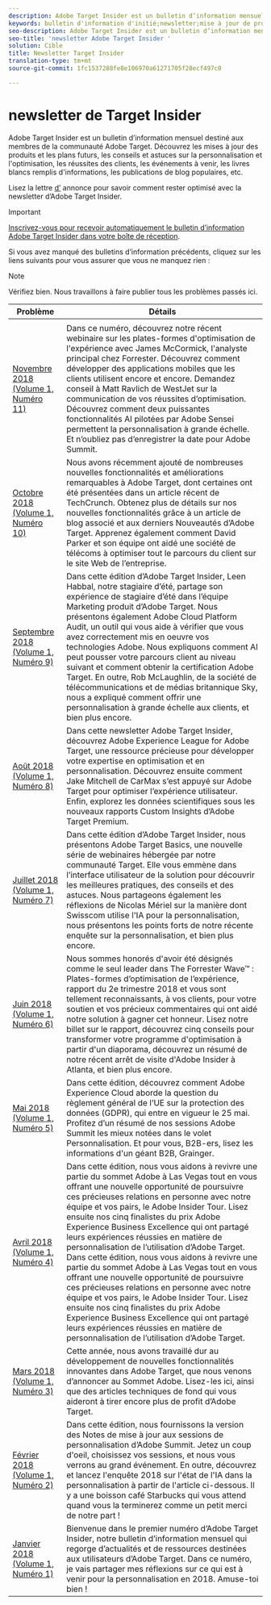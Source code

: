 ```yaml
---
description: Adobe Target Insider est un bulletin d’information mensuel destiné aux membres de la communauté Adobe Target. Découvrez les mises à jour des produits et les plans futurs, les conseils et astuces sur la personnalisation et l'optimisation, les réussites des clients, les événements à venir, les livres blancs remplis d'informations, les publications de blog populaires, etc.
keywords: bulletin d'information d'initié;newsletter;mise à jour de produit;conseils et astuces;événements;succès client;blog;blogs;livre blanc;livre blanc
seo-description: Adobe Target Insider est un bulletin d’information mensuel destiné aux membres de la communauté Adobe Target. Découvrez les mises à jour des produits et les plans futurs, les conseils et astuces sur la personnalisation et l'optimisation, les réussites des clients, les événements à venir, les livres blancs remplis d'informations, les publications de blog populaires, etc.
seo-title: 'newsletter Adobe Target Insider '
solution: Cible
title: Newsletter Target Insider
translation-type: tm+mt
source-git-commit: 1fc1537288fe8e106970a61271705f28ecf497c0

---
```



# newsletter de Target Insider

Adobe Target Insider est un bulletin d’information mensuel destiné aux membres de la communauté Adobe Target. Découvrez les mises à jour des produits et les plans futurs, les conseils et astuces sur la personnalisation et l'optimisation, les réussites des clients, les événements à venir, les livres blancs remplis d'informations, les publications de blog populaires, etc.


Lisez la lettre [d’](https://theblog.adobe.com/stay-optimized-adobe-target-insider-newsletter/) annonce pour savoir comment rester optimisé avec la newsletter d’Adobe Target Insider.

>[!IMPORTANT]
>
>[Inscrivez-vous pour recevoir automatiquement le bulletin d’information Adobe Target Insider dans votre boîte de réception](https://www.adobe.com/subscription/adobe_target_newsletter.html).

Si vous avez manqué des bulletins d’information précédents, cliquez sur les liens suivants pour vous assurer que vous ne manquez rien :

>[!NOTE]
>
>Vérifiez bien. Nous travaillons à faire publier tous les problèmes passés ici.

| Problème | Détails |
|--- |--- |
|  |  |
| [Novembre 2018 (Volume 1, Numéro 11)](https://expleague.azureedge.net/assets/target/newsletter-2018-november.html) | Dans ce numéro, découvrez notre récent webinaire sur les plates-formes d'optimisation de l'expérience avec James McCormick, l'analyste principal chez Forrester. Découvrez comment développer des applications mobiles que les clients utilisent encore et encore. Demandez conseil à Matt Ravlich de WestJet sur la communication de vos réussites d’optimisation. Découvrez comment deux puissantes fonctionnalités AI pilotées par Adobe Sensei permettent la personnalisation à grande échelle. Et n’oubliez pas d’enregistrer la date pour Adobe Summit. |
| [Octobre 2018 (Volume 1, Numéro 10)](https://expleague.azureedge.net/assets/target/newsletter-2018-october.html) | Nous avons récemment ajouté de nombreuses nouvelles fonctionnalités et améliorations remarquables à Adobe Target, dont certaines ont été présentées dans un article récent de TechCrunch. Obtenez plus de détails sur nos nouvelles fonctionnalités grâce à un article de blog associé et aux derniers Nouveautés d’Adobe Target. Apprenez également comment David Parker et son équipe ont aidé une société de télécoms à optimiser tout le parcours du client sur le site Web de l’entreprise. |
| [Septembre 2018 (Volume 1, Numéro 9)](https://expleague.azureedge.net/assets/target/newsletter-2018-september.html) | Dans cette édition d’Adobe Target Insider, Leen Habbal, notre stagiaire d’été, partage son expérience de stagiaire d’été dans l’équipe Marketing produit d’Adobe Target. Nous présentons également Adobe Cloud Platform Audit, un outil qui vous aide à vérifier que vous avez correctement mis en oeuvre vos technologies Adobe. Nous expliquons comment AI peut pousser votre parcours client au niveau suivant et comment obtenir la certification Adobe Target. En outre, Rob McLaughlin, de la société de télécommunications et de médias britannique Sky, nous a expliqué comment offrir une personnalisation à grande échelle aux clients, et bien plus encore. |
| [Août 2018 (Volume 1, Numéro 8)](https://expleague.azureedge.net/assets/target/newsletter-2018-august.html) | Dans cette newsletter Adobe Target Insider, découvrez Adobe Experience League for Adobe Target, une ressource précieuse pour développer votre expertise en optimisation et en personnalisation. Découvrez ensuite comment Jake Mitchell de CarMax s’est appuyé sur Adobe Target pour optimiser l’expérience utilisateur. Enfin, explorez les données scientifiques sous les nouveaux rapports Custom Insights d’Adobe Target Premium. |
| [Juillet 2018 (Volume 1, Numéro 7)](https://expleague.azureedge.net/assets/target/newsletter-2018-july.html) | Dans cette édition d’Adobe Target Insider, nous présentons Adobe Target Basics, une nouvelle série de webinaires hébergée par notre communauté Target. Elle vous emmène dans l’interface utilisateur de la solution pour découvrir les meilleures pratiques, des conseils et des astuces. Nous partageons également les réflexions de Nicolas Mériel sur la manière dont Swisscom utilise l'IA pour la personnalisation, nous présentons les points forts de notre récente enquête sur la personnalisation, et bien plus encore. |
| [Juin 2018 (Volume 1, Numéro 6)](https://expleague.azureedge.net/assets/target/newsletter-2018-june.html) | Nous sommes honorés d'avoir été désignés comme le seul leader dans The Forrester Wave™ : Plates-formes d’optimisation de l’expérience, rapport du 2e trimestre 2018 et vous sont tellement reconnaissants, à vos clients, pour votre soutien et vos précieux commentaires qui ont aidé notre solution à gagner cet honneur. Lisez notre billet sur le rapport, découvrez cinq conseils pour transformer votre programme d'optimisation à partir d'un diaporama, découvrez un résumé de notre récent arrêt de visite d'Adobe Insider à Atlanta, et bien plus encore. |
| [Mai 2018 (Volume 1, Numéro 5)](https://expleague.azureedge.net/assets/target/newsletter-2018-may.html) | Dans cette édition, découvrez comment Adobe Experience Cloud aborde la question du règlement général de l’UE sur la protection des données (GDPR), qui entre en vigueur le 25 mai. Profitez d’un résumé de nos sessions Adobe Summit les mieux notées dans le volet Personnalisation. Et pour vous, B2B-ers, lisez les informations d'un géant B2B, Grainger. |
| [Avril 2018 (Volume 1, Numéro 4)](https://expleague.azureedge.net/assets/target/newsletter-2018-april.html) | Dans cette édition, nous vous aidons à revivre une partie du sommet Adobe à Las Vegas tout en vous offrant une nouvelle opportunité de poursuivre ces précieuses relations en personne avec notre équipe et vos pairs, le Adobe Insider Tour. Lisez ensuite nos cinq finalistes du prix Adobe Experience Business Excellence qui ont partagé leurs expériences réussies en matière de personnalisation de l’utilisation d’Adobe Target. Dans cette édition, nous vous aidons à revivre une partie du sommet Adobe à Las Vegas tout en vous offrant une nouvelle opportunité de poursuivre ces précieuses relations en personne avec notre équipe et vos pairs, le Adobe Insider Tour. Lisez ensuite nos cinq finalistes du prix Adobe Experience Business Excellence qui ont partagé leurs expériences réussies en matière de personnalisation de l’utilisation d’Adobe Target. |
| [Mars 2018 (Volume 1, Numéro 3)](https://expleague.azureedge.net/assets/target/newsletter-2018-march.html) | Cette année, nous avons travaillé dur au développement de nouvelles fonctionnalités innovantes dans Adobe Target, que nous venons d’annoncer au Sommet Adobe. Lisez-les ici, ainsi que des articles techniques de fond qui vous aideront à tirer encore plus de profit d’Adobe Target. |
| [Février 2018 (Volume 1, Numéro 2)](https://expleague.azureedge.net/assets/target/newsletter-2018-february.html) | Dans cette édition, nous fournissons la version des Notes de mise à jour aux sessions de personnalisation d’Adobe Summit. Jetez un coup d'oeil, choisissez vos sessions, et nous vous verrons au grand événement. En outre, découvrez et lancez l'enquête 2018 sur l'état de l'IA dans la personnalisation à partir de l'article ci-dessous. Il y a une boisson café Starbucks qui vous attend quand vous la terminerez comme un petit merci de notre part ! |
| [Janvier 2018 (Volume 1, Numéro 1)](https://expleague.azureedge.net/assets/target/newsletter-2018-january.html) | Bienvenue dans le premier numéro d’Adobe Target Insider, notre bulletin d’information mensuel qui regorge d’actualités et de ressources destinées aux utilisateurs d’Adobe Target. Dans ce numéro, je vais partager mes réflexions sur ce qui est à venir pour la personnalisation en 2018. Amuse-toi bien ! |